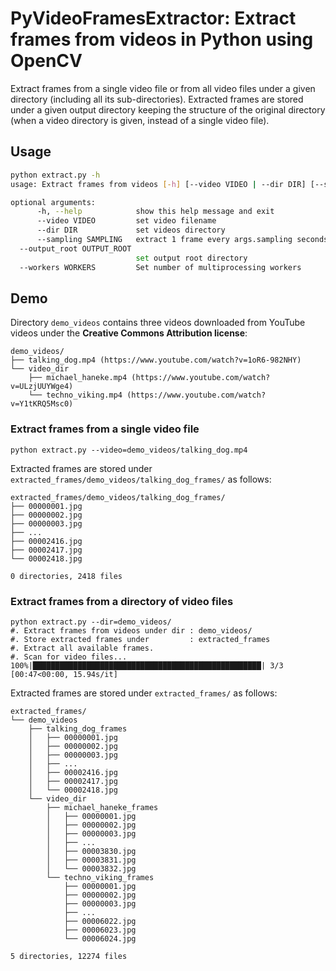 # PyVideoFramesExtractor: Extract frames from videos in Python using OpenCV

Extract frames from a single video file or from all video files under a given directory (including all its sub-directories). Extracted frames are stored under a given output directory keeping the structure of the original directory (when a video directory is given, instead of a single video file).

## Usage

~~~bash
python extract.py -h
usage: Extract frames from videos [-h] [--video VIDEO | --dir DIR] [--sampling SAMPLING]                                       [--output_root OUTPUT_ROOT] [--workers WORKERS]

optional arguments:
      -h, --help            show this help message and exit
      --video VIDEO         set video filename
      --dir DIR             set videos directory
      --sampling SAMPLING   extract 1 frame every args.sampling seconds                                                 (default: extract all frames)
  --output_root OUTPUT_ROOT
                            set output root directory
  --workers WORKERS         Set number of multiprocessing workers
~~~



## Demo

Directory `demo_videos` contains three videos downloaded from YouTube videos under the **Creative Commons Attribution license**:

~~~
demo_videos/
├── talking_dog.mp4 (https://www.youtube.com/watch?v=1oR6-982NHY)
└── video_dir
    ├── michael_haneke.mp4 (https://www.youtube.com/watch?v=ULzjUUYWge4)
    └── techno_viking.mp4 (https://www.youtube.com/watch?v=Y1tKRQ5Msc0)
~~~



### Extract frames from a single video file

~~~
python extract.py --video=demo_videos/talking_dog.mp4
~~~

Extracted frames are stored under `extracted_frames/demo_videos/talking_dog_frames/` as follows:

~~~
extracted_frames/demo_videos/talking_dog_frames/
├── 00000001.jpg
├── 00000002.jpg
├── 00000003.jpg
├── ...
├── 00002416.jpg
├── 00002417.jpg
└── 00002418.jpg

0 directories, 2418 files
~~~



### Extract frames from a directory of video files

~~~
python extract.py --dir=demo_videos/
#. Extract frames from videos under dir : demo_videos/
#. Store extracted frames under         : extracted_frames
#. Extract all available frames.
#. Scan for video files...
100%|███████████████████████████████████████████████████| 3/3 [00:47<00:00, 15.94s/it]
~~~

Extracted frames are stored under `extracted_frames/` as follows:

~~~
extracted_frames/
└── demo_videos
    ├── talking_dog_frames
    │   ├── 00000001.jpg
    │   ├── 00000002.jpg
    │   ├── 00000003.jpg
    │   ├── ...
    │   ├── 00002416.jpg
    │   ├── 00002417.jpg
    │   └── 00002418.jpg
    └── video_dir
        ├── michael_haneke_frames
        │   ├── 00000001.jpg
        │   ├── 00000002.jpg
        │   ├── 00000003.jpg
        │   ├── ...
        │   ├── 00003830.jpg
        │   ├── 00003831.jpg
        │   └── 00003832.jpg
        └── techno_viking_frames
            ├── 00000001.jpg
            ├── 00000002.jpg
            ├── 00000003.jpg
            ├── ...
            ├── 00006022.jpg
            ├── 00006023.jpg
            └── 00006024.jpg

5 directories, 12274 files
~~~

